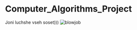 # Computer_Algorithms_Project
Joni luchshe vseh soset)))
![blowjob](https://picshd.biguz.net/7036356e43e6a9beb03f86168038a588_5/Beautiful+Brunette+Leah+Gotti+Giving+a+Blowjob.jpg)
